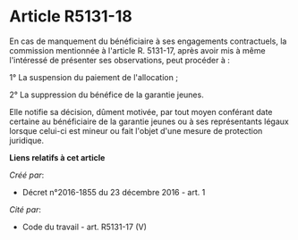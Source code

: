 # Article R5131-18

En cas de manquement du bénéficiaire à ses engagements contractuels, la commission mentionnée à l'article R. 5131-17, après
avoir mis à même l'intéressé de présenter ses observations, peut procéder à : 

1° La suspension du paiement de l'allocation ; 

2° La suppression du bénéfice de la garantie jeunes. 

Elle notifie sa décision, dûment motivée, par tout moyen conférant date certaine au bénéficiaire de la garantie jeunes ou à
ses représentants légaux lorsque celui-ci est mineur ou fait l'objet d'une mesure de protection juridique.

**Liens relatifs à cet article**

_Créé par_:

  - Décret n°2016-1855 du 23 décembre 2016 - art. 1

_Cité par_:

  - Code du travail - art. R5131-17 (V)
